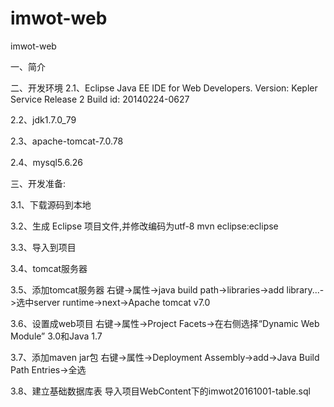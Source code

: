 # imwot-web
imwot-web

一、简介


二、开发环境
2.1、Eclipse Java EE IDE for Web Developers.
Version: Kepler Service Release 2
Build id: 20140224-0627

2.2、jdk1.7.0_79

2.3、apache-tomcat-7.0.78

2.4、mysql5.6.26

三、开发准备:

3.1、下载源码到本地

3.2、生成 Eclipse 项目文件,并修改编码为utf-8
mvn eclipse:eclipse

3.3、导入到项目

3.4、tomcat服务器

3.5、添加tomcat服务器
右键->属性->java build path->libraries->add library...->选中server runtime->next->Apache tomcat v7.0

3.6、设置成web项目
右键->属性->Project Facets->在右侧选择“Dynamic Web Module” 3.0和Java 1.7

3.7、添加maven jar包
右键->属性->Deployment Assembly->add->Java Build Path Entries->全选

3.8、建立基础数据库表
导入项目WebContent下的imwot20161001-table.sql
